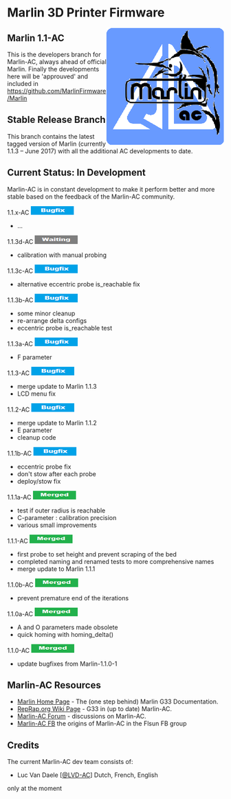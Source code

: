 ﻿# Marlin 3D Printer Firmware
<img align="right" src="pic/marlin-250.png" />

## Marlin 1.1-AC

This is the developers branch for Marlin-AC, always ahead of official Marlin. Finally the developments here will be 'approuved' and included in https://github.com/MarlinFirmware/Marlin


## Stable Release Branch

This branch contains the latest tagged version of Marlin (currently 1.1.3 – June 2017) with all the additional AC developments to date.


## Current Status: In Development

Marlin-AC is in constant development to make it perform better and more stable based on the feedback of the Marlin-AC community.

1.1.x-AC  <img src="pic/bugfix.png">
- ...

1.1.3d-AC  <img src="pic/waiting.png">
- calibration with manual probing

1.1.3c-AC  <img src="pic/bugfix.png">
- alternative eccentric probe is_reachable fix

1.1.3b-AC  <img src="pic/bugfix.png">
- some minor cleanup
- re-arrange delta configs
- eccentric probe is_reachable test

1.1.3a-AC  <img src="pic/bugfix.png">
- F parameter

1.1.3-AC  <img src="pic/bugfix.png">
- merge update to Marlin 1.1.3
- LCD menu fix

1.1.2-AC  <img src="pic/bugfix.png">
- merge update to Marlin 1.1.2
- E parameter
- cleanup code

1.1.1b-AC  <img src="pic/bugfix.png">
- eccentric probe fix
- don't stow after each probe
- deploy/stow fix

1.1.1a-AC  <img src="pic/merged.png">
- test if outer radius is reachable
- C-parameter : calibration precision
- various small improvements

1.1.1-AC    <img src="pic/merged.png">
- first probe to set height and prevent scraping of the bed
- completed naming and renamed tests to more comprehensive names
- merge update to Marlin 1.1.1

1.1.0b-AC   <img src="pic/merged.png">
- prevent premature end of the iterations

1.1.0a-AC   <img src="pic/merged.png">
- A and O parameters made obsolete
- quick homing with homing_delta()

1.1.0-AC    <img src="pic/merged.png">
- update bugfixes from Marlin-1.1.0-1


## Marlin-AC Resources

- [Marlin Home Page](http://marlinfw.org/docs/gcode/G033.html) - The (one step behind) Marlin G33 Documentation.
- [RepRap.org Wiki Page](http://reprap.org/wiki/G-code#G33:_Delta_Auto_Calibration_.28Marlin_1.1.x.29) - G33 in (up to date) Marlin-AC.
- [Marlin-AC Forum](http://forums.reprap.org/read.php?178,762487) - discussions on Marlin-AC.
- [Marlin-AC FB](https://www.facebook.com/groups/FLSUN3DP/) the origins of Marlin-AC in the Flsun FB group


## Credits

The current Marlin-AC dev team consists of:
 - Luc Van Daele [[@LVD-AC](https://github.com/LVD-AC)] Dutch, French, English

only at the moment
